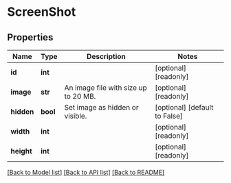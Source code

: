 # ScreenShot


## Properties
Name | Type | Description | Notes
------------ | ------------- | ------------- | -------------
**id** | **int** |  | [optional] [readonly] 
**image** | **str** | An image file with size up to 20 MB. | [optional] [readonly] 
**hidden** | **bool** | Set image as hidden or visible. | [optional] [default to False]
**width** | **int** |  | [optional] [readonly] 
**height** | **int** |  | [optional] [readonly] 

[[Back to Model list]](../README.md#documentation-for-models) [[Back to API list]](../README.md#documentation-for-api-endpoints) [[Back to README]](../README.md)


